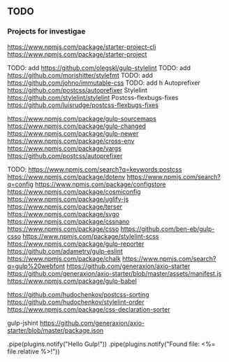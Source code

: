 ## TODO
### Projects for investigae

https://www.npmjs.com/package/starter-project-cli
https://www.npmjs.com/package/starter-project

TODO: add https://github.com/olegskl/gulp-stylelint
TODO: add https://github.com/morishitter/stylefmt
TODO: add https://github.com/johno/immutable-css
TODO: add h Autoprefixer https://github.com/postcss/autoprefixer
Stylelint https://github.com/stylelint/stylelint
Postcss-flexbugs-fixes https://github.com/luisrudge/postcss-flexbugs-fixes

https://www.npmjs.com/package/gulp-sourcemaps
https://www.npmjs.com/package/gulp-changed
https://www.npmjs.com/package/gulp-newer
https://www.npmjs.com/package/cross-env
https://www.npmjs.com/package/yargs
https://github.com/postcss/autoprefixer

TODO:
https://www.npmjs.com/search?q=keywords:postcss
https://www.npmjs.com/package/dotenv
https://www.npmjs.com/search?q=config
https://www.npmjs.com/package/configstore
https://www.npmjs.com/package/cosmiconfig
https://www.npmjs.com/package/uglify-js
https://www.npmjs.com/package/terser
https://www.npmjs.com/package/svgo
https://www.npmjs.com/package/cssnano
https://www.npmjs.com/package/csso
https://github.com/ben-eb/gulp-csso
https://www.npmjs.com/package/stylelint-scss
https://www.npmjs.com/package/gulp-reporter
https://github.com/adametry/gulp-eslint
https://www.npmjs.com/package/chalk
https://www.npmjs.com/search?q=gulp%20webfont
https://github.com/generaxion/axio-starter
https://github.com/generaxion/axio-starter/blob/master/assets/manifest.js
https://www.npmjs.com/package/gulp-babel

https://github.com/hudochenkov/postcss-sorting
https://github.com/hudochenkov/stylelint-order
https://www.npmjs.com/package/css-declaration-sorter


gulp-jshint https://github.com/generaxion/axio-starter/blob/master/package.json

.pipe(plugins.notify("Hello Gulp!"))
.pipe(plugins.notify("Found file: <%= file.relative %>!"))
